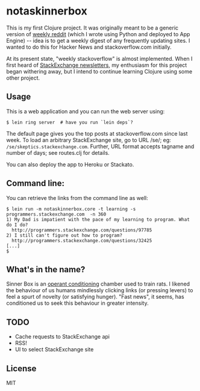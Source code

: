 # notaskinnerbox

This is my first Clojure project. It was originally meant to be a generic
version of [weekly reddit](http://weeklyreddit.appspot.com/) (which I wrote
using Python and deployed to App Engine) -- idea is to get a weekly digest of
any frequently updating sites. I wanted to do this for Hacker News and
stackoverflow.com initially.

At its present state, "weekly stackoverflow" is almost implemented. When I first
heard of [StackExchange newsletters](http://stackexchange.com/newsletters/), my
enthusiasm for this project began withering away, but I intend to continue
learning Clojure using some other project.

## Usage

This is a web application and you can run the web server using:

    $ lein ring server  # have you run `lein deps`?

The default page gives you the top posts at stackoverflow.com since last
week. To load an arbitrary StackExchange site, go to URL /se/<sitedomain>; eg:
`/se/skeptics.stackexchange.com`. Further, URL format accepts tagname and number
of days; see routes.clj for details.

You can also deploy the app to Heroku or Stackato.

## Command line:

You can retrieve the links from the command line as well:

    $ lein run -m notaskinnerbox.core -t learning -s programmers.stackexchange.com  -n 360
    1) My Dad is impatient with the pace of my learning to program. What do I do?
      http://programmers.stackexchange.com/questions/97785
    2) I still can't figure out how to program?
      http://programmers.stackexchange.com/questions/32425
    [...]
    $

## What's in the name?

Sinner Box is an [operant
conditioning](http://en.wikipedia.org/wiki/Operant_conditioning) chamber used to
train rats. I likened the behaviour of us humans mindlessly clicking links (or
pressing levers) to feel a spurt of novelty (or satisfying hunger). "Fast news",
it seems, has conditioned us to seek this behaviour in greater intensity.

## TODO

* Cache requests to StackExchange api
* RSS!
* UI to select StackExchange site

## License

MIT
